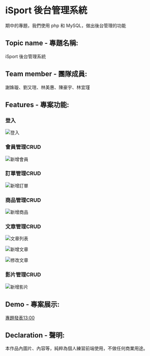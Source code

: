 # iSport 後台管理系統
期中的專題，我們使用 php 和 MySQL，做出後台管理的功能

## Topic name - 專題名稱: 
iSport 後台管理系統

## Team member - 團隊成員:
謝姝璇、劉又瑄、林美惠、陳豪宇、林宜瑾

## Features - 專案功能:
### 登入
![登入](https://i.imgur.com/7dKeRRw.png)
### 會員管理CRUD
![新增會員](https://i.imgur.com/v1fu8rw.png)
### 訂單管理CRUD
![新增訂單](https://i.imgur.com/oVqfekI.png)
### 商品管理CRUD
![新增商品](https://i.imgur.com/UUyOEnN.png)
### 文章管理CRUD

![文章列表](https://i.imgur.com/JwUAqqS.png)

![新增文章](https://i.imgur.com/n47kesH.png)

![修改文章](https://i.imgur.com/yw5Um1Y.png)
### 影片管理CRUD
![新增影片](https://i.imgur.com/it1i2OB.png)
## Demo - 專案展示:
[專題發表13:00](https://drive.google.com/file/d/1DUIRtWQ-nmMOz6bYEJFQffR73tQ9UeNI/view?usp=sharing)

## Declaration - 聲明:
本作品內圖片、內容等，純粹為個人練習前端使用，不做任何商業用途。
